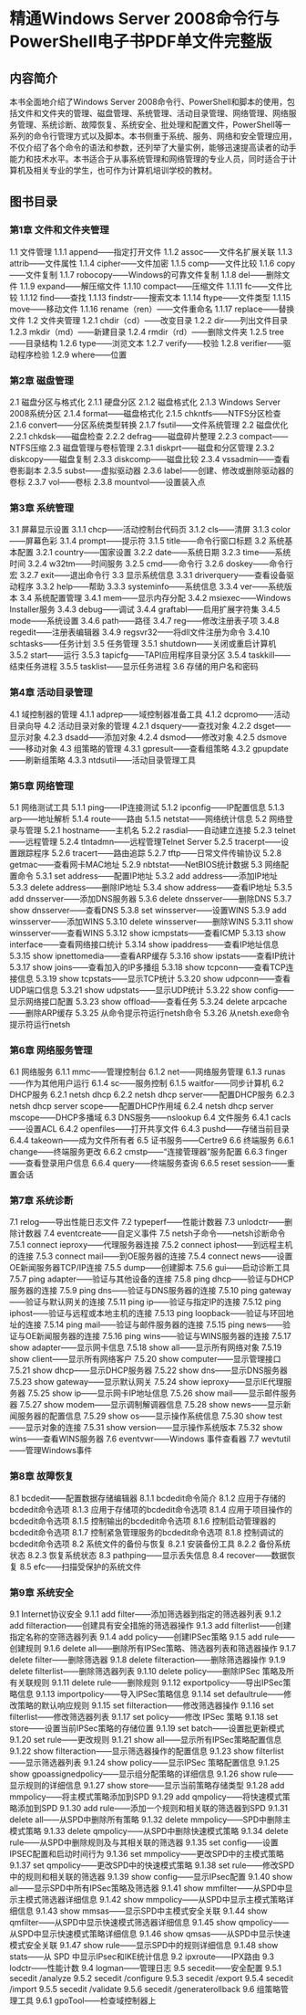 # 精通Windows Server 2008命令行与PowerShell电子书PDF单文件完整版

## 内容简介

本书全面地介绍了Windows Server 2008命令行、PowerShell和脚本的使用，包括文件和文件夹的管理、磁盘管理、系统管理、活动目录管理、网络管理、网络服务管理、系统诊断、故障恢复、系统安全、批处理和配置文件，PowerShell等一系列的命令行管理方式以及脚本。本书侧重于系统、服务、网络和安全管理应用，不仅介绍了各个命令的语法和参数，还列举了大量实例，能够迅速提高读者的动手能力和技术水平。本书适合于从事系统管理和网络管理的专业人员，同时适合于计算机及相关专业的学生，也可作为计算机培训学校的教材。

## 图书目录

### 第1章 文件和文件夹管理
1.1 文件管理
1.1.1 append——指定打开文件
1.1.2 assoc——文件名扩展关联
1.1.3 attrib——文件属性
1.1.4 cipher——文件加密
1.1.5 comp——文件比较
1.1.6 copy——文件复制
1.1.7 robocopy——Windows的可靠文件复制
1.1.8 del——删除文件
1.1.9 expand——解压缩文件
1.1.10 compact——压缩文件
1.1.11 fc——文件比较
1.1.12 find——查找
1.1.13 findstr——搜索文本
1.1.14 ftype——文件类型
1.1.15 move——移动文件
1.1.16 rename（ren）——文件重命名
1.1.17 replace——替换文件
1.2 文件夹管理
1.2.1 chdir（cd）——改变目录
1.2.2 dir——列出文件目录
1.2.3 mkdir（md）——新建目录
1.2.4 rmdir（rd）——删除文件夹
1.2.5 tree——目录结构
1.2.6 type——浏览文本
1.2.7 verify——校验
1.2.8 verifier——驱动程序检验
1.2.9 where——位置

### 第2章 磁盘管理
2.1 磁盘分区与格式化
2.1.1 硬盘分区
2.1.2 磁盘格式化
2.1.3 Windows Server 2008系统分区
2.1.4 format——磁盘格式化
2.1.5 chkntfs——NTFS分区检查
2.1.6 convert——分区系统类型转换
2.1.7 fsutil——文件系统管理
2.2 磁盘优化
2.2.1 chkdsk——磁盘检查
2.2.2 defrag——磁盘碎片整理
2.2.3 compact——NTFS压缩
2.3 磁盘管理与卷标管理
2.3.1 diskprt——磁盘和分区管理
2.3.2 diskcopy——磁盘复制
2.3.3 diskcomp——磁盘比较
2.3.4 vssadmin——查看卷影副本
2.3.5 subst——虚拟驱动器
2.3.6 label——创建、修改或删除驱动器的卷标
2.3.7 vol——卷标
2.3.8 mountvol——设置装入点

### 第3章 系统管理
3.1 屏幕显示设置
3.1.1 chcp——活动控制台代码页
3.1.2 cls——清屏
3.1.3 color——屏幕色彩
3.1.4 prompt——提示符
3.1.5 title——命令行窗口标题
3.2 系统基本配置
3.2.1 country——国家设置
3.2.2 date——系统日期
3.2.3 time——系统时间
3.2.4 w32tm——时间服务
3.2.5 cmd——命令行
3.2.6 doskey——命令行宏
3.2.7 exit——退出命令行
3.3 显示系统信息
3.3.1 driverquery——查看设备驱动程序
3.3.2 help——帮助
3.3.3 systeminfo——系统信息
3.3.4 ver——系统版本
3.4 系统配置管理
3.4.1 mem——显示内存分配
3.4.2 msiexec——Windows Installer服务
3.4.3 debug——调试
3.4.4 graftabl——启用扩展字符集
3.4.5 mode——系统设置
3.4.6 path——路径
3.4.7 reg——修改注册表子项
3.4.8 regedit——注册表编辑器
3.4.9 regsvr32——将dll文件注册为命令
3.4.10 schtasks——任务计划
3.5 任务管理
3.5.1 shutdown——关闭或重启计算机
3.5.2 start——运行
3.5.3 tapicfg——TAPI应用程序目录分区
3.5.4 taskkill——结束任务进程
3.5.5 tasklist——显示任务进程
3.6 存储的用户名和密码

### 第4章 活动目录管理
4.1 域控制器的管理
4.1.1 adprep——域控制器准备工具
4.1.2 dcpromo——活动目录向导
4.2 活动目录对象的管理
4.2.1 dsquery——查找对象
4.2.2 dsget——显示对象
4.2.3 dsadd——添加对象
4.2.4 dsmod——修改对象
4.2.5 dsmove——移动对象
4.3 组策略的管理
4.3.1 gpresult——查看组策略
4.3.2 gpupdate——刷新组策略
4.3.3 ntdsutil——活动目录管理工具

### 第5章 网络管理
5.1 网络测试工具
5.1.1 ping——IP连接测试
5.1.2 ipconfig——IP配置信息
5.1.3 arp——地址解析
5.1.4 route——路由
5.1.5 netstat——网络统计信息
5.2 网络登录与管理
5.2.1 hostname——主机名
5.2.2 rasdial——自动建立连接
5.2.3 telnet——远程管理
5.2.4 tlntadmn——远程管理Telnet Server
5.2.5 tracerpt——设置跟踪程序
5.2.6 tracert——路由追踪
5.2.7 tftp——日常文件传输协议
5.2.8 getmac——查看网卡MAC地址
5.2.9 nbtstat——NetBIOS统计数据
5.3 网络配置命令
5.3.1 set address——配置IP地址
5.3.2 add address——添加IP地址
5.3.3 delete address——删除IP地址
5.3.4 show address——查看IP地址
5.3.5 add dnsserver——添加DNS服务器
5.3.6 delete dnsserver——删除DNS
5.3.7 show dnsserver——查看DNS
5.3.8 set winsserver——设置WINS
5.3.9 add winsserver——添加WINS
5.3.10 delete winsserver——删除WINS
5.3.11 show winsserver——查看WINS
5.3.12 show icmpstats——查看ICMP
5.3.13 show interface——查看网络接口统计
5.3.14 show ipaddress——查看IP地址信息
5.3.15 show ipnettomedia——查看ARP缓存
5.3.16 show ipstats——查看IP统计
5.3.17 show joins——查看加入的IP多播组
5.3.18 show tcpconn——查看TCP连接信息
5.3.19 show tcpstats——显示TCP统计
5.3.20 show udpconn——查看UDP端口信息
5.3.21 show udpstats——显示UDP统计
5.3.22 show config——显示网络接口配置
5.3.23 show offload——查看任务
5.3.24 delete arpcache——删除ARP缓存
5.3.25 从命令提示符运行netsh命令
5.3.26 从netsh.exe命令提示符运行netsh

### 第6章 网络服务管理
6.1 网络服务
6.1.1 mmc——管理控制台
6.1.2 net——网络服务管理
6.1.3 runas——作为其他用户运行
6.1.4 sc——服务控制
6.1.5 waitfor——同步计算机
6.2 DHCP服务
6.2.1 netsh dhcp
6.2.2 netsh dhcp server——配置DHCP服务
6.2.3 netsh dhcp server scope——配置DHCP作用域
6.2.4 netsh dhcp server mscope——DHCP多播域
6.3 DNS服务——nslookup
6.4 文件服务
6.4.1 cacls——设置ACL
6.4.2 openfiles——打开共享文件
6.4.3 pushd——存储当前目录
6.4.4 takeown——成为文件所有者
6.5 证书服务——Certre9
6.6 终端服务
6.6.1 change——终端服务更改
6.6.2 cmstp——“连接管理器”服务配置
6.6.3 finger——查看登录用户信息
6.6.4 query——终端服务查询
6.6.5 reset session——重置会话

### 第7章 系统诊断
7.1 relog——导出性能日志文件
7.2 typeperf——性能计数器
7.3 unlodctr——删除计数器
7.4 eventcreate——自定义事件
7.5 netsh子命令——netsh诊断命令
7.5.1 connect ieproxy——代理服务器连接
7.5.2 connect iphost——到远程主机的连接
7.5.3 connect mail——到OE服务器的连接
7.5.4 connect news——设置OE新闻服务器TCP/IP连接
7.5.5 dump——创建脚本
7.5.6 gui——启动诊断工具
7.5.7 ping adapter——验证与其他设备的连接
7.5.8 ping dhcp——验证与DHCP服务器的连接
7.5.9 ping dns——验证与DNS服务器的连接
7.5.10 ping gateway——验证与默认网关的连接
7.5.11 ping ip——验证与指定IP的连接
7.5.12 ping iphost——验证与远程或本地主机的连接
7.5.13 ping loopback——验证与环回地址的连接
7.5.14 ping mail——验证与邮件服务器的连接
7.5.15 ping news——验证与OE新闻服务器的连接
7.5.16 ping wins——验证与WINS服务器的连接
7.5.17 show adapter——显示网卡信息
7.5.18 show all——显示所有网络对象
7.5.19 show client——显示所有网络客户
7.5.20 show computer——显示管理接口
7.5.21 show dhcp——显示DHCP服务器
7.5.22 show dns——显示DNS服务器
7.5.23 show gateway——显示默认网关
7.5.24 show ieproxy——显示IE代理服务器
7.5.25 show ip——显示网卡IP地址信息
7.5.26 show mail——显示邮件服务器
7.5.27 show modem——显示调制解调器信息
7.5.28 show news——显示新闻服务器的配置信息
7.5.29 show os——显示操作系统信息
7.5.30 show test——显示对象的连接
7.5.31 show version——显示操作系统版本
7.5.32 show wins——查看WINS服务器
7.6 eventvwr——Windows 事件查看器
7.7 wevtutil——管理Windows事件

### 第8章 故障恢复
8.1 bcdedit——配置数据存储编辑器
8.1.1 bcdedit命令简介
8.1.2 应用于存储的bcdedit命令选项
8.1.3 应用于存储项的bcdedit命令选项
8.1.4 应用于项目操作的bcdedit命令选项
8.1.5 控制输出的bcdedit命令选项
8.1.6 控制启动管理器的bcdedit命令选项
8.1.7 控制紧急管理服务的bcdedit命令选项
8.1.8 控制调试的bcdedit命令选项
8.2 系统文件的备份与恢复
8.2.1 安装备份工具
8.2.2 备份系统状态
8.2.3 恢复系统状态
8.3 pathping——显示丢失信息
8.4 recover——数据恢复
8.5 efc——扫描受保护的系统文件

### 第9章 系统安全
9.1 Internet协议安全
9.1.1 add filter——添加筛选器到指定的筛选器列表
9.1.2 add filteraction——创建具有安全措施的筛选器操作
9.1.3 add filterlist——创建指定名称的空筛选器列表
9.1.4 add policy——创建IPSec策略
9.1.5 add rule——创建规则
9.1.6 delete all——删除所有IPSec策略、筛选器列表和筛选器操作
9.1.7 delete filter——删除筛选器
9.1.8 delete filteraction——删除筛选器操作
9.1.9 delete filterlist——删除筛选器列表
9.1.10 delete policy——删除IPSec 策略及所有关联规则
9.1.11 delete rule——删除规则
9.1.12 exportpolicy——导出IPSec策略信息
9.1.13 importpolicy——导入IPSec策略信息
9.1.14 set defaultrule——修改策略的默认响应规则
9.1.15 set filteraction——修改筛选器操作
9.1.16 set filterlist——修改筛选器列表
9.1.17 set policy——修改 IPSec 策略
9.1.18 set store——设置当前IPSec策略的存储位置
9.1.19 set batch——设置批更新模式
9.1.20 set rule——更改规则
9.1.21 show all——显示所有IPSec策略配置信息
9.1.22 show filteraction——显示筛选器操作的配置信息
9.1.23 show filterlist——显示筛选器列表
9.1.24 show policy——显示IPSec 策略配置信息
9.1.25 show gpoassignedpolicy——显示组分配策略的详细信息
9.1.26 show rule——显示规则的详细信息
9.1.27 show store——显示当前策略存储类型
9.1.28 add mmpolicy——将主模式策略添加到SPD
9.1.29 add qmpolicy——将快速模式策略添加到SPD
9.1.30 add rule——添加一个规则和相关联的筛选器到SPD
9.1.31 delete all——从SPD中删除所有策略
9.1.32 delete mmpolicy——SPD中删除主模式策略
9.1.33 delete qmpolicy——从SPD中删除快速模式策略
9.1.34 delete rule——从SPD中删除规则及与其相关联的筛选器
9.1.35 set config——设置IPSEC配置和启动时间行为
9.1.36 set mmpolicy——更改SPD中的主模式策略
9.1.37 set qmpolicy——更改SPD中的快速模式策略
9.1.38 set rule——修改SPD中的规则和相关联的筛选器
9.1.39 show config——显示IPsec配置
9.1.40 show all——显示SPD中所有IPSec策略及筛选器
9.1.41 show mmfilter——从SPD中显示主模式筛选器详细信息
9.1.42 show mmpolicy——从SPD中显示主模式策略详细信息
9.1.43 show mmsas——显示SPD中主模式安全关联
9.1.44 show qmfilter——从SPD中显示快速模式筛选器详细信息
9.1.45 show qmpolicy——从SPD中显示快速模式策略详细信息
9.1.46 show qmsas——从SPD中显示快速模式安全关联
9.1.47 show rule——显示SPD中的规则详细信息
9.1.48 show stats——从 SPD 中显示IPsec和IKE统计信息
9.2 ipxroute——IPX路由
9.3 lodctr——性能计数
9.4 logman——管理日志
9.5 secedit——安全配置
9.5.1 secedit /analyze
9.5.2 secedit /configure
9.5.3 secedit /export
9.5.4 secedit /import
9.5.5 secedit /validate
9.5.6 secedit /generaterollback
9.6 组策略管理工具
9.6.1 gpoTool——检查域控制器上
